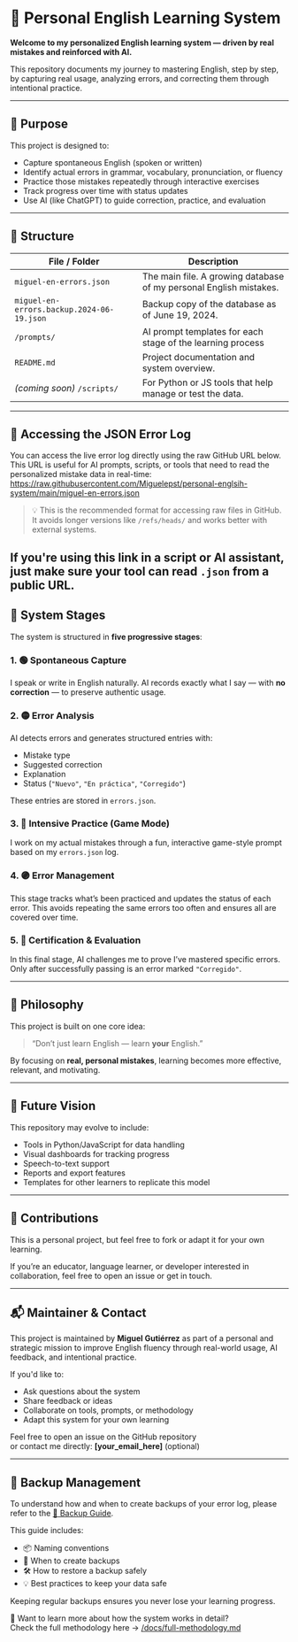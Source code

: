 # 📘 Personal English Learning System

**Welcome to my personalized English learning system — driven by real mistakes and reinforced with AI.**

This repository documents my journey to mastering English, step by step, by capturing real usage, analyzing errors, and correcting them through intentional practice.

---

## 🎯 Purpose

This project is designed to:

- Capture spontaneous English (spoken or written)
- Identify actual errors in grammar, vocabulary, pronunciation, or fluency
- Practice those mistakes repeatedly through interactive exercises
- Track progress over time with status updates
- Use AI (like ChatGPT) to guide correction, practice, and evaluation

---

## 📁 Structure

| File / Folder                        | Description                                                           |
|-------------------------------------|------------------------------------------------------------------------|
| `miguel-en-errors.json`             | The main file. A growing database of my personal English mistakes.     |
| `miguel-en-errors.backup.2024-06-19.json` | Backup copy of the database as of June 19, 2024.                 |
| `/prompts/`                         | AI prompt templates for each stage of the learning process             |
| `README.md`                         | Project documentation and system overview.                             |
| *(coming soon)* `/scripts/`         | For Python or JS tools that help manage or test the data.              |


---

## 🔗 Accessing the JSON Error Log

You can access the live error log directly using the raw GitHub URL below.  
This URL is useful for AI prompts, scripts, or tools that need to read the personalized mistake data in real-time:
https://raw.githubusercontent.com/Miguelepst/personal-englsih-system/main/miguel-en-errors.json

> 💡 This is the recommended format for accessing raw files in GitHub.  
It avoids longer versions like `/refs/heads/` and works better with external systems.

If you're using this link in a script or AI assistant, just make sure your tool can read `.json` from a public URL.
---

## 🧩 System Stages

The system is structured in **five progressive stages**:

### 1. 🟢 Spontaneous Capture
I speak or write in English naturally. AI records exactly what I say — with **no correction** — to preserve authentic usage.

### 2. 🟡 Error Analysis
AI detects errors and generates structured entries with:
- Mistake type
- Suggested correction
- Explanation
- Status (`"Nuevo"`, `"En práctica"`, `"Corregido"`)

These entries are stored in `errors.json`.

### 3. 🔵 Intensive Practice (Game Mode)
I work on my actual mistakes through a fun, interactive game-style prompt based on my `errors.json` log.

### 4. 🟣 Error Management
This stage tracks what’s been practiced and updates the status of each error. This avoids repeating the same errors too often and ensures all are covered over time.

### 5. 🔴 Certification & Evaluation
In this final stage, AI challenges me to prove I’ve mastered specific errors. Only after successfully passing is an error marked `"Corregido"`.

---

## 🧠 Philosophy

This project is built on one core idea:  
> “Don’t just learn English — learn **your** English.”

By focusing on **real, personal mistakes**, learning becomes more effective, relevant, and motivating.

---

## 🚀 Future Vision

This repository may evolve to include:

- Tools in Python/JavaScript for data handling
- Visual dashboards for tracking progress
- Speech-to-text support
- Reports and export features
- Templates for other learners to replicate this model

---

## 🤝 Contributions

This is a personal project, but feel free to fork or adapt it for your own learning.

If you’re an educator, language learner, or developer interested in collaboration, feel free to open an issue or get in touch.

---

## 📬 Maintainer & Contact

This project is maintained by **Miguel Gutiérrez** as part of a personal and strategic mission to improve English fluency through real-world usage, AI feedback, and intentional practice.

If you'd like to:

- Ask questions about the system
- Share feedback or ideas
- Collaborate on tools, prompts, or methodology
- Adapt this system for your own learning

Feel free to open an issue on the GitHub repository  
or contact me directly: **[your_email_here]** (optional)


---

## 🧰 Backup Management

To understand how and when to create backups of your error log, please refer to the [📄 Backup Guide](./BACKUP_GUIDE.md).

This guide includes:

- 📦 Naming conventions
- 🔁 When to create backups
- 🛠 How to restore a backup safely
- 💡 Best practices to keep your data safe

Keeping regular backups ensures you never lose your learning progress.


📘 Want to learn more about how the system works in detail?  
Check the full methodology here → [/docs/full-methodology.md](./docs/full-methodology.md)



